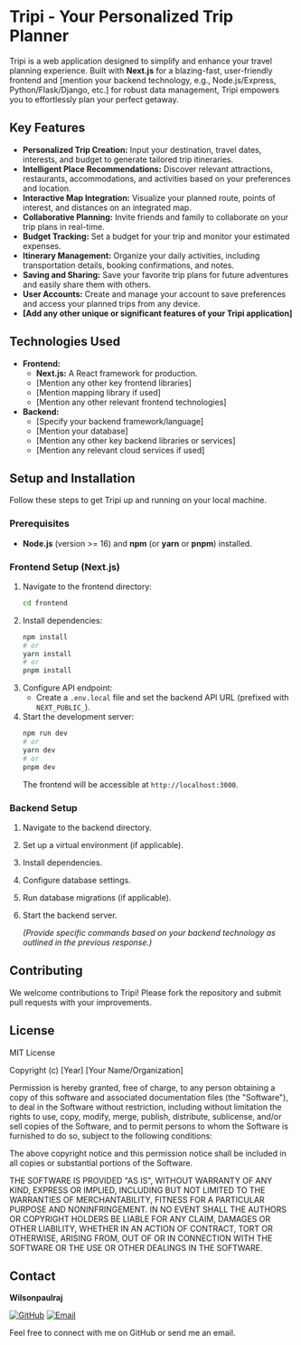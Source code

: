 # Tripi - Your Personalized Trip Planner

Tripi is a web application designed to simplify and enhance your travel planning experience. Built with **Next.js** for a blazing-fast, user-friendly frontend and [mention your backend technology, e.g., Node.js/Express, Python/Flask/Django, etc.] for robust data management, Tripi empowers you to effortlessly plan your perfect getaway.

## Key Features

* **Personalized Trip Creation:** Input your destination, travel dates, interests, and budget to generate tailored trip itineraries.
* **Intelligent Place Recommendations:** Discover relevant attractions, restaurants, accommodations, and activities based on your preferences and location.
* **Interactive Map Integration:** Visualize your planned route, points of interest, and distances on an integrated map.
* **Collaborative Planning:** Invite friends and family to collaborate on your trip plans in real-time.
* **Budget Tracking:** Set a budget for your trip and monitor your estimated expenses.
* **Itinerary Management:** Organize your daily activities, including transportation details, booking confirmations, and notes.
* **Saving and Sharing:** Save your favorite trip plans for future adventures and easily share them with others.
* **User Accounts:** Create and manage your account to save preferences and access your planned trips from any device.
* **[Add any other unique or significant features of your Tripi application]**

## Technologies Used

* **Frontend:**
    * **Next.js:** A React framework for production.
    * [Mention any other key frontend libraries]
    * [Mention mapping library if used]
    * [Mention any other relevant frontend technologies]
* **Backend:**
    * [Specify your backend framework/language]
    * [Mention your database]
    * [Mention any other key backend libraries or services]
    * [Mention any relevant cloud services if used]

## Setup and Installation

Follow these steps to get Tripi up and running on your local machine.

### Prerequisites

* **Node.js** (version >= 16) and **npm** (or **yarn** or **pnpm**) installed.

### Frontend Setup (Next.js)

1.  Navigate to the frontend directory:
    ```bash
    cd frontend
    ```
2.  Install dependencies:
    ```bash
    npm install
    # or
    yarn install
    # or
    pnpm install
    ```
3.  Configure API endpoint:
    * Create a `.env.local` file and set the backend API URL (prefixed with `NEXT_PUBLIC_`).
4.  Start the development server:
    ```bash
    npm run dev
    # or
    yarn dev
    # or
    pnpm dev
    ```
    The frontend will be accessible at `http://localhost:3000`.

### Backend Setup

1.  Navigate to the backend directory.
2.  Set up a virtual environment (if applicable).
3.  Install dependencies.
4.  Configure database settings.
5.  Run database migrations (if applicable).
6.  Start the backend server.

    *(Provide specific commands based on your backend technology as outlined in the previous response.)*

## Contributing

We welcome contributions to Tripi! Please fork the repository and submit pull requests with your improvements.

## License

MIT License

Copyright (c) [Year] [Your Name/Organization]

Permission is hereby granted, free of charge, to any person obtaining a copy
of this software and associated documentation files (the "Software"), to deal
in the Software without restriction, including without limitation the rights
to use, copy, modify, merge, publish, distribute, sublicense, and/or sell
copies of the Software, and to permit persons to whom the Software is
furnished to do so, subject to the following conditions:

The above copyright notice and this permission notice shall be included in all
copies or substantial portions of the Software.

THE SOFTWARE IS PROVIDED "AS IS", WITHOUT WARRANTY OF ANY KIND, EXPRESS OR
IMPLIED, INCLUDING BUT NOT LIMITED TO THE WARRANTIES OF MERCHANTABILITY,
FITNESS FOR A PARTICULAR PURPOSE AND NONINFRINGEMENT. IN NO EVENT SHALL THE
AUTHORS OR COPYRIGHT HOLDERS BE LIABLE FOR ANY CLAIM, DAMAGES OR OTHER
LIABILITY, WHETHER IN AN ACTION OF CONTRACT, TORT OR OTHERWISE, ARISING FROM,
OUT OF OR IN CONNECTION WITH THE SOFTWARE OR THE USE OR OTHER DEALINGS IN THE
SOFTWARE.

## Contact

**Wilsonpaulraj**

[![GitHub](https://img.shields.io/github/followers/wilsonpaulraj?style=social&label=Follow)](https://github.com/wilsonpaulraj/)
[![Email](https://img.shields.io/badge/Email-wilsonpaulrajd%40gmail.com-brightgreen)](mailto:wilsonpaulrajd@gmail.com)

Feel free to connect with me on GitHub or send me an email.
